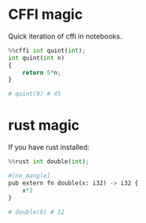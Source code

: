 # CFFI magic

Quick iteration of cffi in notebooks.


```python
%%cffi int quint(int);
int quint(int n)
{
    return 5*n;
}

# quint(9) # 45
```

# rust magic

If you have rust installed:

```python
%%rust int double(int);

#[no_mangle]
pub extern fn double(x: i32) -> i32 {
    x*2
}

# double(6) # 12
```

